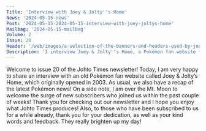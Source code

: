 ```yaml
---
Title: 'Interview with Joey & Jolty''s Home'
News: '2024-05-15-news'
Post: '2024-05-15-2024-05-15-interview-with-joey-joltys-home'
Mailbag: '2024-05-15-mailbag'
Volume: 2
Issue: 20
Header: '/web/images/a-selection-of-the-banners-and-headers-used-by-joey-joltys-home-during-its-time-online.png'
Description: 'I interview Joey & Jolty''s Home, a Pokémon fan website from 2003 that was used as a creative outlet, with user-submitted fan art, fanfics, and other resources. Plus a recap of the latest Pokémon news'
---
```

Welcome to issue 20 of the Johto Times newsletter! Today, I am very happy to share an interview with an old Pokémon fan website called Joey & Jolty’s Home, which originally opened in 2003. As usual, we also have a recap of the latest Pokémon news!
On a side note, I am over the Mt. Moon to welcome the surge of new subscribers who joined us within the past couple of weeks! Thank you for checking out our newsletter and I hope you enjoy what Johto Times produces! Also, to those who have been subscribed to us for a while already, thank you for your dedication, as well as your kind words and feedback. They really brighten up my day!
